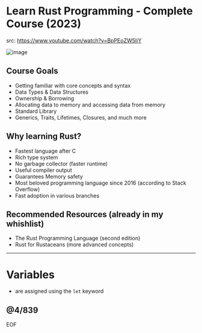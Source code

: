 # Learn Rust Programming - Complete Course (2023)

src: https://www.youtube.com/watch?v=BpPEoZW5IiY  

![image](https://github.com/user-attachments/assets/2e7719e0-8a73-4f9a-be35-7996b520fe48)

## Course Goals

- Getting familiar with core concepts and syntax
- Data Types & Data Structures
- Ownership & Borrowing
- Allocating data to memory and accessing data from memory
- Standard Library
- Generics, Traits, Lifetimes, Closures, and much more

## Why learning Rust?

- Fastest language after C
- Rich type system
- No garbage collector (faster runtime)
- Useful compiler output
- Guarantees Memory safety
- Most beloved programming language since 2016 (according to Stack Overflow)
- Fast adoption in various branches

## Recommended Resources (already in my whishlist)

- The Rust Programming Language (second edition)
- Rust for Rustaceans (more advanced concepts)

---

# Variables

- are assigned using the `let` keyword	



@4/839
---
EOF
